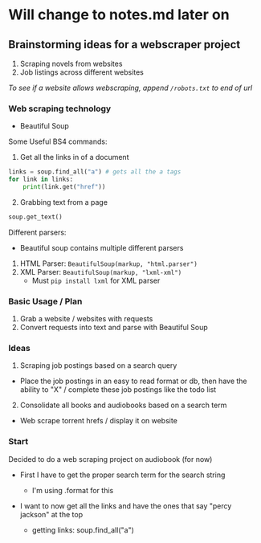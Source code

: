# Will change to notes.md later on

## Brainstorming ideas for a webscraper project


1. Scraping novels from websites
2. Job listings across different websites


*To see if a website allows webscraping, append `/robots.txt` to end of url*


### Web scraping technology
- Beautiful Soup


Some Useful BS4 commands:

1. Get all the links in of a document
```python
links = soup.find_all("a") # gets all the a tags
for link in links:
    print(link.get("href"))
```
2. Grabbing text from a page
```python
soup.get_text()
```

Different parsers:
- Beautiful soup contains multiple different parsers

1. HTML Parser: `BeautifulSoup(markup, "html.parser")`
2. XML Parser: `BeautifulSoup(markup, "lxml-xml")`
    - Must `pip install lxml` for XML parser

    
### Basic Usage / Plan

1. Grab a website / websites with requests
2. Convert requests into text and parse with Beautiful Soup



### Ideas
1. Scraping job postings based on a search query
 - Place the job postings in an easy to read format or db, then have the ability to 
    "X" / complete these job postings like the todo list

2. Consolidate all books and audiobooks based on a search term
 - Web scrape torrent hrefs / display it on website
 
### Start

Decided to do a web scraping project on audiobook (for now)

- First I have to get the proper search term for the search string
    - I'm using .format for this
    
- I want to now get all the links and have the ones that say "percy jackson" at the top
    - getting links: soup.find_all("a")


